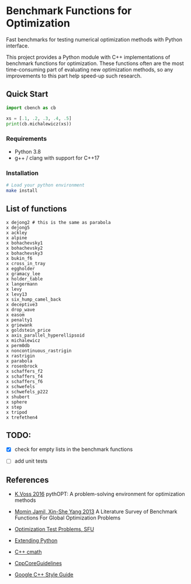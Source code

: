 # Benchmark Functions for Optimization

Fast benchmarks for testing numerical optimization methods with Python interface.

This project provides a Python module with C++ implementations of benchmark functions for optimization.
These functions often are the most time-consuming part of evaluating new
optimization methods, so any improvements to this part help speed-up such
research.


## Quick Start

```python
import cbench as cb

xs = [.1, .2, .3, .4, .5]
print(cb.michalewicz(xs))
```

### Requirements

- Python 3.8
- g++ / clang with support for C++17


### Installation

```sh
# Load your python environment
make install
```


## List of functions

```
x dejong2 # this is the same as parabola
x dejong5
x ackley
x alpine
x bohachevsky1
x bohachevsky2
x bohachevsky3
x bukin_f6
x cross_in_tray
x eggholder
x gramacy_lee
x holder_table
x langermann
x levy
x levy13
x six_hump_camel_back
x deceptive3
x drop_wave
x easom
x penalty1
x griewank
x goldstein_price
x axis_parallel_hyperellipsoid
x michalewicz
x perm0db
x noncontinuous_rastrigin
x rastrigin
x parabola
x rosenbrock
x schaffers_f2
x schaffers_f4
x schaffers_f6
x schwefels
x schwefels_p222
x shubert
x sphere
x step
x tripod
x trefethen4
```

## TODO:
- [X] check for empty lists in the benchmark functions
- [ ] add unit tests


## References

- [K.Voss 2016](https://harvest.usask.ca/handle/10388/7746)
    pythOPT: A problem-solving environment for optimization methods

- [Momin Jamil, Xin-She Yang 2013](https://arxiv.org/abs/1308.4008)
    A Literature Survey of Benchmark Functions For Global Optimization Problems

- [Optimization Test Problems, SFU](https://www.sfu.ca/~ssurjano/optimization.html)

- [Extending Python](https://docs.python.org/3/extending/extending.html)

- [C++ cmath](https://www.cplusplus.com/reference/cmath/)

- [CppCoreGuidelines](https://github.com/isocpp/CppCoreGuidelines/blob/master/CppCoreGuidelines.md)

- [Google C++ Style Guide](https://google.github.io/styleguide/cppguide.html)
